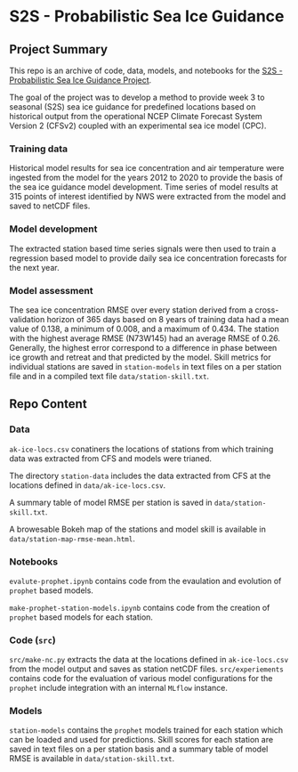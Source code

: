 # S2S - Probabilistic Sea Ice Guidance

## Project Summary

This repo is an archive of code, data, models, and notebooks for the [S2S - Probabilistic Sea Ice Guidance Project](https://s2s.srv.axds.co).

The goal of the project was to develop a method to provide week 3 to seasonal (S2S) sea ice guidance for predefined locations based on historical output from the operational NCEP Climate Forecast System Version 2 (CFSv2) coupled with an experimental sea ice model (CPC).

### Training data

Historical model results for sea ice concentration and air temperature were ingested from the model for the years 2012 to 2020 to provide the basis of the sea ice guidance model development. Time series of model results at 315 points of interest identified by NWS were extracted from the model and saved to netCDF files.

### Model development

The extracted station based time series signals were then used to train a regression based model to provide daily sea ice concentration forecasts for the next year.

### Model assessment

The sea ice concentration RMSE over every station derived from a cross-validation horizon of 365 days based on 8 years of training data had a mean value of 0.138, a minimum of 0.008, and a maximum of 0.434. The station with the highest average RMSE (N73W145) had an average RMSE of 0.26. Generally, the highest error correspond to a difference in phase between ice growth and retreat and that predicted by the model.  Skill metrics for individual stations are saved in `station-models` in text files on a per station file and in a compiled text file `data/station-skill.txt`.

## Repo Content

### Data 

`ak-ice-locs.csv` conatiners the locations of stations from which training data was extracted from CFS and models were trianed.

The directory `station-data` includes the data extracted from CFS at the locations defined in `data/ak-ice-locs.csv`.

A summary table of model RMSE per station is saved in `data/station-skill.txt`.

A browesable Bokeh map of the stations and model skill is available in `data/station-map-rmse-mean.html`.

### Notebooks

`evalute-prophet.ipynb` contains code from the evaulation and evolution of `prophet` based models.

`make-prophet-station-models.ipynb` contains code from the creation of `prophet` based models for each station.

### Code (`src`)

`src/make-nc.py` extracts the data at the locations defined in `ak-ice-locs.csv` from the model output and saves as station netCDF files.
`src/experiements` contains code for the evaluation of various model configurations for the `prophet` include integration with an internal `MLflow` instance.

### Models

`station-models` contains the `prophet` models trained for each station which can be loaded and used for predictions.  Skill scores for each station are saved in text files on a per station basis and a summary table of model RMSE is available in `data/station-skill.txt`.
